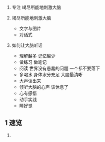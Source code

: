 1. 专注  竭尽所能地刺激大脑

2. 竭尽所能地刺激大脑
	* 文字与图片
	* 对话式

3. 如何让大脑听话
	* 理解越多 记忆越少
	* 做练习 做笔记
	* 阅读  世界没有愚蠢的问题  一个都不要落下
	* 多喝水 身体水分充足 大脑最清晰
	* 大声读出来
	* 倾听大脑的心声 该休息了
	* 心有感悟
	* 动手实践
	* 睡好觉

## 1 速览

1. 